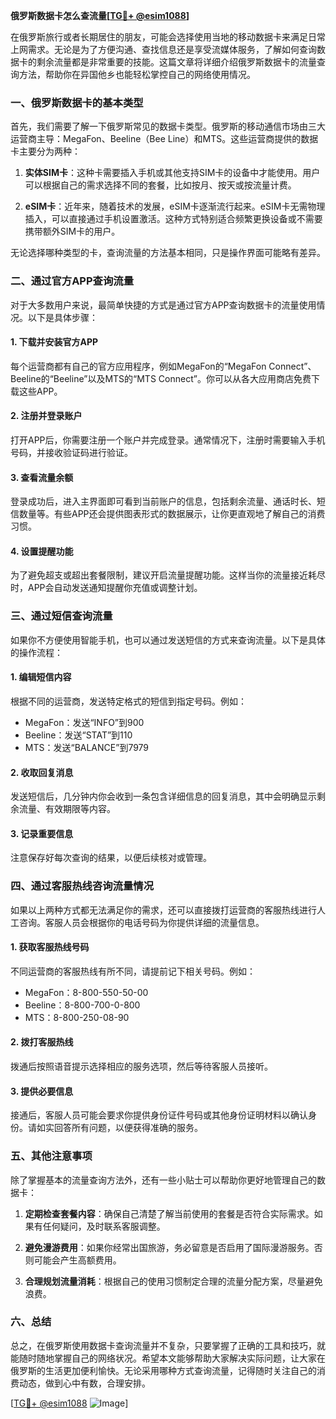 **俄罗斯数据卡怎么查流量[[TG💪+ @esim1088](https://t.me/s/esim1088)]**

在俄罗斯旅行或者长期居住的朋友，可能会选择使用当地的移动数据卡来满足日常上网需求。无论是为了方便沟通、查找信息还是享受流媒体服务，了解如何查询数据卡的剩余流量都是非常重要的技能。这篇文章将详细介绍俄罗斯数据卡的流量查询方法，帮助你在异国他乡也能轻松掌控自己的网络使用情况。

### 一、俄罗斯数据卡的基本类型

首先，我们需要了解一下俄罗斯常见的数据卡类型。俄罗斯的移动通信市场由三大运营商主导：MegaFon、Beeline（Bee Line）和MTS。这些运营商提供的数据卡主要分为两种：

1. **实体SIM卡**：这种卡需要插入手机或其他支持SIM卡的设备中才能使用。用户可以根据自己的需求选择不同的套餐，比如按月、按天或按流量计费。
   
2. **eSIM卡**：近年来，随着技术的发展，eSIM卡逐渐流行起来。eSIM卡无需物理插入，可以直接通过手机设置激活。这种方式特别适合频繁更换设备或不需要携带额外SIM卡的用户。

无论选择哪种类型的卡，查询流量的方法基本相同，只是操作界面可能略有差异。

### 二、通过官方APP查询流量

对于大多数用户来说，最简单快捷的方式是通过官方APP查询数据卡的流量使用情况。以下是具体步骤：

#### 1. 下载并安装官方APP
每个运营商都有自己的官方应用程序，例如MegaFon的“MegaFon Connect”、Beeline的“Beeline”以及MTS的“MTS Connect”。你可以从各大应用商店免费下载这些APP。

#### 2. 注册并登录账户
打开APP后，你需要注册一个账户并完成登录。通常情况下，注册时需要输入手机号码，并接收验证码进行验证。

#### 3. 查看流量余额
登录成功后，进入主界面即可看到当前账户的信息，包括剩余流量、通话时长、短信数量等。有些APP还会提供图表形式的数据展示，让你更直观地了解自己的消费习惯。

#### 4. 设置提醒功能
为了避免超支或超出套餐限制，建议开启流量提醒功能。这样当你的流量接近耗尽时，APP会自动发送通知提醒你充值或调整计划。

### 三、通过短信查询流量

如果你不方便使用智能手机，也可以通过发送短信的方式来查询流量。以下是具体的操作流程：

#### 1. 编辑短信内容
根据不同的运营商，发送特定格式的短信到指定号码。例如：
- MegaFon：发送“INFO”到900
- Beeline：发送“STAT”到110
- MTS：发送“BALANCE”到7979

#### 2. 收取回复消息
发送短信后，几分钟内你会收到一条包含详细信息的回复消息，其中会明确显示剩余流量、有效期限等内容。

#### 3. 记录重要信息
注意保存好每次查询的结果，以便后续核对或管理。

### 四、通过客服热线咨询流量情况

如果以上两种方式都无法满足你的需求，还可以直接拨打运营商的客服热线进行人工咨询。客服人员会根据你的电话号码为你提供详细的流量信息。

#### 1. 获取客服热线号码
不同运营商的客服热线有所不同，请提前记下相关号码。例如：
- MegaFon：8-800-550-50-00
- Beeline：8-800-700-0-800
- MTS：8-800-250-08-90

#### 2. 拨打客服热线
拨通后按照语音提示选择相应的服务选项，然后等待客服人员接听。

#### 3. 提供必要信息
接通后，客服人员可能会要求你提供身份证件号码或其他身份证明材料以确认身份。请如实回答所有问题，以便获得准确的服务。

### 五、其他注意事项

除了掌握基本的流量查询方法外，还有一些小贴士可以帮助你更好地管理自己的数据卡：

1. **定期检查套餐内容**：确保自己清楚了解当前使用的套餐是否符合实际需求。如果有任何疑问，及时联系客服调整。

2. **避免漫游费用**：如果你经常出国旅游，务必留意是否启用了国际漫游服务。否则可能会产生高额费用。

3. **合理规划流量消耗**：根据自己的使用习惯制定合理的流量分配方案，尽量避免浪费。

### 六、总结

总之，在俄罗斯使用数据卡查询流量并不复杂，只要掌握了正确的工具和技巧，就能随时随地掌握自己的网络状况。希望本文能够帮助大家解决实际问题，让大家在俄罗斯的生活更加便利愉快。无论采用哪种方式查询流量，记得随时关注自己的消费动态，做到心中有数，合理安排。

[[TG💪+ @esim1088](https://t.me/s/esim1088) ![Image](https://i.postimg.cc/4NQfJmqS/Snipaste-2025-05-13-00-14-12.png)]